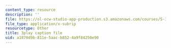 ```yaml
---
content_type: resource
description: ''
file: https://ol-ocw-studio-app-production.s3.amazonaws.com/courses/5-111-principles-of-chemical-science-fall-2008/a1870d9b811e5aacb8524a9f84250e90_Pj2fkkZ6Gto.vtt
file_type: application/x-subrip
resourcetype: Other
title: 3play caption file
uid: a1870d9b-811e-5aac-b852-4a9f84250e90
---
```

